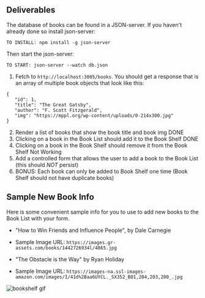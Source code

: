 ## Deliverables

The database of books can be found in a JSON-server. If you haven't already done so install json-server:

`TO INSTALL: npm install -g json-server`

Then start the json-server:

`TO START: json-server --watch db.json`

1. Fetch to `http://localhost:3005/books`. You should get a response that is an array of multiple book objects that look like this:
```
{ 
   "id": 1, 
   "title": "The Great Gatsby", 
   "author": "F. Scott Fitzgerald", 
   "img": "https://mppl.org/wp-content/uploads/0-214x300.jpg" 
}
```

2. Render a list of books that show the book title and book img DONE 
3. Clicking on a book in the Book List should add it to the Book Shelf DONE
4. Clicking on a book in the Book Shelf should remove it from the Book Shelf Not Working
5. Add a controlled form that allows the user to add a book to the Book List (this should _NOT_ persist)
6. BONUS: Each book can only be added to Book Shelf one time (Book Shelf should not have duplicate books)

## Sample New Book Info
Here is some convenient sample info for you to use to add new books to the
Book List with your form.

* "How to Win Friends and Influence People", by Dale Carnegie
* Sample Image URL: `https://images.gr-assets.com/books/1442726934l/4865.jpg`


* "The Obstacle is the Way" by Ryan Holiday
* Sample Image URL: `https://images-na.ssl-images-amazon.com/images/I/41d%2Baa6UYCL._SX352_BO1,204,203,200_.jpg`

![bookshelf gif](BookShelf.gif)

